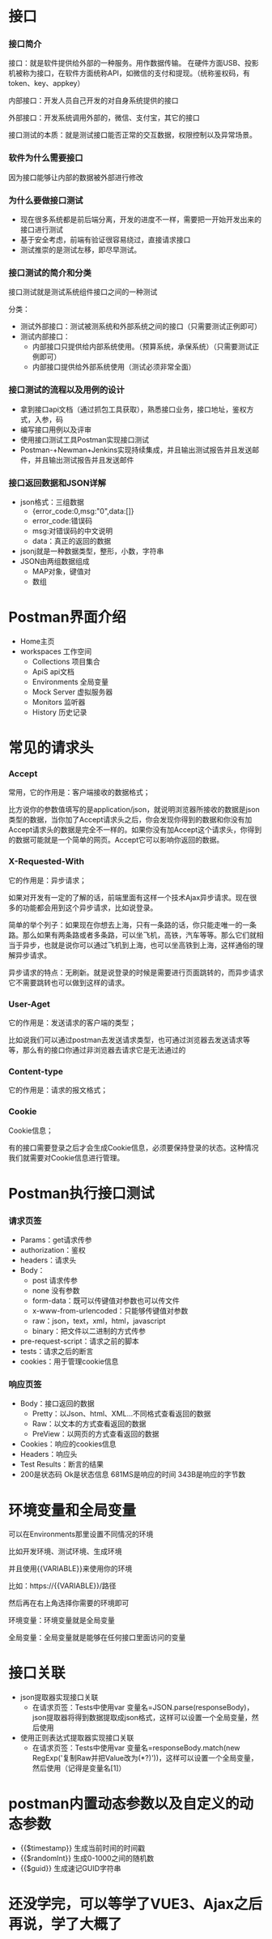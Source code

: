 # 接口

### 接口简介

接口：就是软件提供给外部的一种服务。用作数据传输。 在硬件方面USB、投影机被称为接口，在软件方面统称API，如微信的支付和提现。（统称鉴权码，有token、key、appkey）

内部接口：开发人员自己开发的对自身系统提供的接口

外部接口：开发系统调用外部的，微信、支付宝，其它的接口

接口测试的本质：就是测试接口能否正常的交互数据，权限控制以及异常场景。

### 软件为什么需要接口

因为接口能够让内部的数据被外部进行修改

### 为什么要做接口测试

+ 现在很多系统都是前后端分离，开发的进度不一样，需要把一开始开发出来的接口进行测试
+ 基于安全考虑，前端有验证很容易绕过，直接请求接口
+ 测试推崇的是测试左移，即尽早测试。

### 接口测试的简介和分类

接口测试就是测试系统组件接口之间的一种测试

分类：

+ 测试外部接口：测试被测系统和外部系统之间的接口（只需要测试正例即可）
+ 测试内部接口：
  + 内部接口只提供给内部系统使用。（预算系统，承保系统）（只需要测试正例即可）
  + 内部接口提供给外部系统使用（测试必须非常全面）

### 接口测试的流程以及用例的设计

+ 拿到接口api文档（通过抓包工具获取），熟悉接口业务，接口地址，鉴权方式，入参，码
+ 编写接口用例以及评审
+ 使用接口测试工具Postman实现接口测试
+ Postman-+Newman+Jenkins实现持续集成，并且输出测试报告并且发送邮件，并且输出测试报告并且发送邮件

### 接口返回数据和JSON详解

+ json格式：三组数据
  + {error_code:0,msg:"0",data:[]}
  + error_code:错误码
  + msg:对错误码的中文说明
  + data：真正的返回的数据
+ jsonj就是一种数据类型，整形，小数，字符串
+ JSON由两组数据组成
  + MAP对象，键值对
  + 数组

# Postman界面介绍

+ Home主页
+ workspaces 工作空间
  + Collections 项目集合
  + ApiS api文档
  + Environments 全局变量
  + Mock Server 虚拟服务器
  + Monitors 监听器
  + History 历史记录

# 常见的请求头

### Accept

常用，它的作用是：客户端接收的数据格式；

比方说你的参数值填写的是application/json，就说明浏览器所接收的数据是json类型的数据，当你加了Accept请求头之后，你会发现你得到的数据和你没有加Accept请求头的数据是完全不一样的。如果你没有加Accept这个请求头，你得到的数据可能就是一个简单的网页。Accept它可以影响你返回的数据。

### X-Requested-With

它的作用是：异步请求；

如果对开发有一定的了解的话，前端里面有这样一个技术Ajax异步请求。现在很多的功能都会用到这个异步请求，比如说登录。

简单的举个列子：如果现在你想去上海，只有一条路的话，你只能走唯一的一条路。那么如果有两条路或者多条路，可以坐飞机，高铁，汽车等等。那么它们就相当于异步，也就是说你可以通过飞机到上海，也可以坐高铁到上海，这样通俗的理解异步请求。

异步请求的特点：无刷新。就是说登录的时候是需要进行页面跳转的，而异步请求它不需要跳转也可以做到这样的请求。

### User-Aget

它的作用是：发送请求的客户端的类型；

比如说我们可以通过postman去发送请求类型，也可通过浏览器去发送请求等等，那么有的接口你通过非浏览器去请求它是无法通过的

### Content-type

它的作用是：请求的报文格式；

### Cookie

Cookie信息；

有的接口需要登录之后才会生成Cookie信息，必须要保持登录的状态。这种情况我们就需要对Cookie信息进行管理。

# Postman执行接口测试

### 请求页签

+ Params：get请求传参
+ authorization：鉴权
+ headers：请求头
+ Body：
  + post  请求传参
  + none 没有参数
  + form-data：既可以传键值对参数也可以传文件
  + x-www-from-urlencoded：只能够传键值对参数
  + raw：json，text，xml，html，javascript
  + binary：把文件以二进制的方式传参
+ pre-request-script：请求之前的脚本
+ tests：请求之后的断言
+ cookies：用于管理cookie信息

### 响应页签

+ Body：接口返回的数据
  + Pretty：以Json、html、XML...不同格式查看返回的数据
  + Raw：以文本的方式查看返回的数据
  + PreView：以网页的方式查看返回的数据
+ Cookies：响应的cookies信息
+ Headers：响应头
+ Test Results：断言的结果
+ 200是状态码 Ok是状态信息 681MS是响应的时间  343B是响应的字节数

# 环境变量和全局变量

可以在Environments那里设置不同情况的环境

比如开发环境、测试环境、生成环境

并且使用{{VARIABLE}}来使用你的环境

比如：https://{{VARIABLE}}/路径

然后再在右上角选择你需要的环境即可

环境变量：环境变量就是全局变量

全局变量：全局变量就是能够在任何接口里面访问的变量

# 接口关联

+ json提取器实现接口关联
  + 在请求页签：Tests中使用var 变量名=JSON.parse(responseBody)，json提取器将得到数据提取成json格式，这样可以设置一个全局变量，然后使用
+ 使用正则表达式提取器实现接口关联
  + 在请求页签：Tests中使用var 变量名=responseBody.match(new RegExp('复制Raw并把Value改为(*?)'))，这样可以设置一个全局变量，然后使用（记得是变量名[1]）

# postman内置动态参数以及自定义的动态参数

+ {{$timestamp}}          生成当前时间的时间戳
+ {{$randomInt}}          生成0-1000之间的随机数
+ {{$guid}}                   生成速记GUID字符串  

# 还没学完，可以等学了VUE3、Ajax之后再说，学了大概了